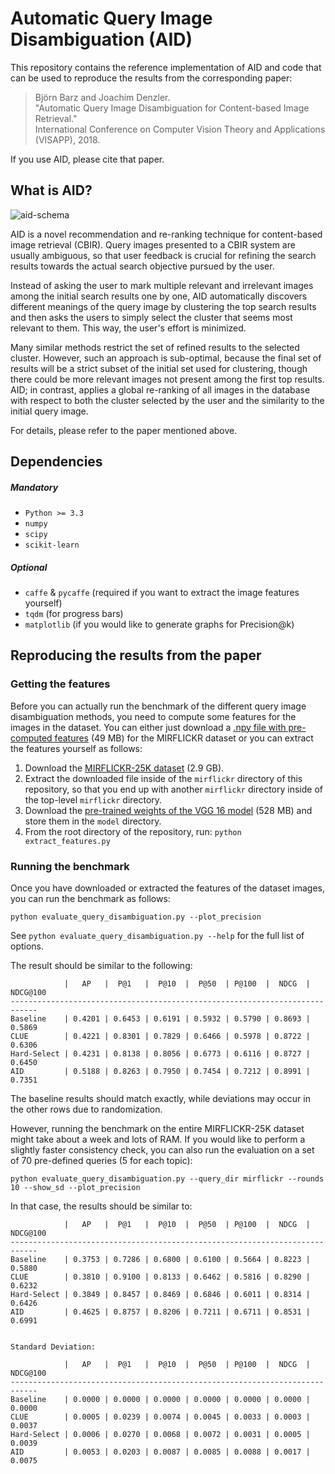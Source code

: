 Automatic Query Image Disambiguation (AID)
==========================================

This repository contains the reference implementation of AID and code that can be used
to reproduce the results from the corresponding paper:

> Björn Barz and Joachim Denzler.  
> "Automatic Query Image Disambiguation for Content-based Image Retrieval."  
> International Conference on Computer Vision Theory and Applications (VISAPP), 2018.

If you use AID, please cite that paper.


What is AID?
------------

![aid-schema](https://user-images.githubusercontent.com/7915048/31986052-52dd0688-b967-11e7-84d0-c778aa129f3d.png)

AID is a novel recommendation and re-ranking technique for content-based image retrieval (CBIR).
Query images presented to a CBIR system are usually ambiguous, so that user feedback is crucial for
refining the search results towards the actual search objective pursued by the user.

Instead of asking the user to mark multiple relevant and irrelevant images among the initial search
results one by one, AID automatically discovers different meanings of the query image by clustering
the top search results and then asks the users to simply select the cluster that seems most relevant
to them. This way, the user's effort is minimized.

Many similar methods restrict the set of refined results to the selected cluster. However, such an
approach is sub-optimal, because the final set of results will be a strict subset of the initial
set used for clustering, though there could be more relevant images not present among the first
top results. AID; in contrast, applies a global re-ranking of all images in the database with
respect to both the cluster selected by the user and the similarity to the initial query image.

For details, please refer to the paper mentioned above.


Dependencies
------------

##### Mandatory

- `Python >= 3.3`
- `numpy`
- `scipy`
- `scikit-learn`

##### Optional

- `caffe` & `pycaffe` (required if you want to extract the image features yourself)
- `tqdm` (for progress bars)
- `matplotlib` (if you would like to generate graphs for Precision@k)


Reproducing the results from the paper
--------------------------------------

### Getting the features

Before you can actually run the benchmark of the different query image disambiguation methods,
you need to compute some features for the images in the dataset. You can either just download
a [.npy file with pre-computed features][1] (49 MB) for the MIRFLICKR dataset or you can extract
the features yourself as follows:

1. Download the [MIRFLICKR-25K dataset][2] (2.9 GB).
2. Extract the downloaded file inside of the `mirflickr` directory of this repository, so that you
   end up with another `mirflickr` directory inside of the top-level `mirflickr` directory.
3. Download the [pre-trained weights of the VGG 16 model][3] (528 MB) and store them in the `model`
   directory.
4. From the root directory of the repository, run: `python extract_features.py`

### Running the benchmark

Once you have downloaded or extracted the features of the dataset images, you can run the benchmark
as follows:

    python evaluate_query_disambiguation.py --plot_precision

See `python evaluate_query_disambiguation.py --help` for the full list of options.

The result should be similar to the following:

                |   AP   |  P@1   |  P@10  |  P@50  | P@100  |  NDCG  | NDCG@100
    ----------------------------------------------------------------------------
    Baseline    | 0.4201 | 0.6453 | 0.6191 | 0.5932 | 0.5790 | 0.8693 |   0.5869
    CLUE        | 0.4221 | 0.8301 | 0.7829 | 0.6466 | 0.5978 | 0.8722 |   0.6306
    Hard-Select | 0.4231 | 0.8138 | 0.8056 | 0.6773 | 0.6116 | 0.8727 |   0.6450
    AID         | 0.5188 | 0.8263 | 0.7950 | 0.7454 | 0.7212 | 0.8991 |   0.7351

The baseline results should match exactly, while deviations may occur in the other rows due to
randomization.

However, running the benchmark on the entire MIRFLICKR-25K dataset might take about a week and lots of RAM.
If you would like to perform a slightly faster consistency check, you can also run the evaluation on
a set of 70 pre-defined queries (5 for each topic):

    python evaluate_query_disambiguation.py --query_dir mirflickr --rounds 10 --show_sd --plot_precision

In that case, the results should be similar to:

                |   AP   |  P@1   |  P@10  |  P@50  | P@100  |  NDCG  | NDCG@100
    ----------------------------------------------------------------------------
    Baseline    | 0.3753 | 0.7286 | 0.6800 | 0.6100 | 0.5664 | 0.8223 |   0.5880
    CLUE        | 0.3810 | 0.9100 | 0.8133 | 0.6462 | 0.5816 | 0.8290 |   0.6232
    Hard-Select | 0.3849 | 0.8457 | 0.8469 | 0.6846 | 0.6011 | 0.8314 |   0.6426
    AID         | 0.4625 | 0.8757 | 0.8206 | 0.7211 | 0.6711 | 0.8531 |   0.6991
    
    
    Standard Deviation:
    
                |   AP   |  P@1   |  P@10  |  P@50  | P@100  |  NDCG  | NDCG@100
    ----------------------------------------------------------------------------
    Baseline    | 0.0000 | 0.0000 | 0.0000 | 0.0000 | 0.0000 | 0.0000 |   0.0000
    CLUE        | 0.0005 | 0.0239 | 0.0074 | 0.0045 | 0.0033 | 0.0003 |   0.0037
    Hard-Select | 0.0006 | 0.0270 | 0.0068 | 0.0072 | 0.0031 | 0.0005 |   0.0039
    AID         | 0.0053 | 0.0203 | 0.0087 | 0.0085 | 0.0088 | 0.0017 |   0.0075



[1]: http://www.inf-cv.uni-jena.de/dbvmedia/de/Barz/AID/features.npy
[2]: http://press.liacs.nl/mirflickr/mirflickr25k/mirflickr25k.zip
[3]: http://www.robots.ox.ac.uk/%7Evgg/software/very_deep/caffe/VGG_ILSVRC_16_layers.caffemodel
